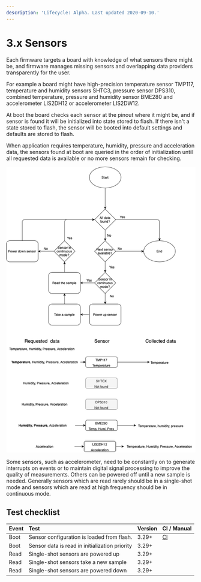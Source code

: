 ```yaml
---
description: 'Lifecycle: Alpha. Last updated 2020-09-10.'
---
```


# 3.x Sensors

Each firmware targets a board with knowledge of what sensors there might be, and firmware manages missing sensors and overlapping data providers transparently for the user. 

For example a board might have high-precision temperature sensor TMP117, temperature and humidity sensors SHTC3, pressure sensor DPS310, combined temperature, pressure and humidity sensor BME280 and accelerometer LIS2DH12 or accelerometer LIS2DW12. 

At boot the board checks each sensor at the pinout where it might be, and if sensor is found it will be initialized into state stored to flash. If there isn't a state stored to flash, the sensor will be booted into default settings and defaults are stored to flash. 

When application requires temperature, humidity, pressure and acceleration data, the sensors found at boot are queried in the order of initialization until all requested data is available or no more sensors remain for checking.

![Sensor data flow](../../.gitbook/assets/sensor_data_flow.png)

Some sensors, such as accelerometer, need to be constantly on to generate interrupts on events or to maintain digital signal processing to improve the quality of measurements. Others can be powered off until a new sample is needed. Generally sensors which are read rarely should be in a single-shot mode and sensors which are read at high frequency should be in continuous mode. 

## Test checklist

| Event | Test | Version | CI / Manual |
| :--- | :--- | :--- | :--- |
| Boot | Sensor configuration is loaded from flash. | 3.29+ | [CI](https://github.com/ruuvi/ruuvi.firmware.c/blob/9d8a7a862be9ad6ac6ab3676c55f873f6ba2d0a7/test/test_app_sensor.c#L63) |
| Boot | Sensor data is read in initialization priority | 3.29+ |  |
| Read | Single-shot sensors are powered up | 3.29+ |  |
| Read | Single-shot sensors take a new sample | 3.29+ |  |
| Read | Single-shot sensors are powered down | 3.29+ |  |

